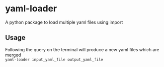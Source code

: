 # yaml-loader
A python package to load multiple yaml files using import

## Usage
Following the query on the terminal will produce a new yaml files which are merged<br>
`yaml-loader input_yaml_file output_yaml_file`
